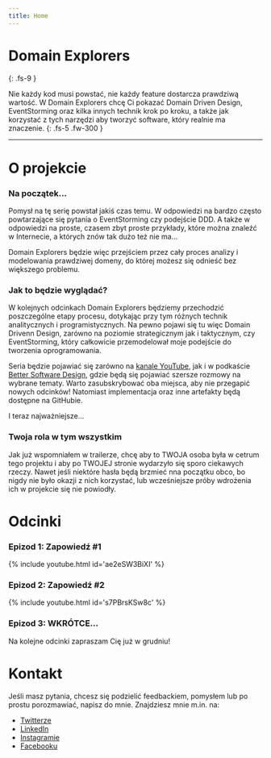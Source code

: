 ```yaml
---
title: Home
---
```


# Domain Explorers
{: .fs-9 }

Nie każdy kod musi powstać, nie każdy feature dostarcza prawdziwą wartość. W Domain Explorers chcę Ci pokazać Domain Driven Design, EventStorming oraz kilka innych technik krok po kroku, a także jak korzystać z tych narzędzi aby tworzyć software, który realnie ma znaczenie.
{: .fs-5 .fw-300 }

---

# O projekcie

### Na początek...

Pomysł na tę serię powstał jakiś czas temu. W odpowiedzi na bardzo często powtarzające się pytania o EventStorming czy podejście DDD. A także w odpowiedzi na proste, czasem zbyt proste przykłady, które można znaleźć w Internecie, a których znów tak dużo też nie ma... 

Domain Explorers będzie więc przejściem przez cały proces analizy i modelowania prawdziwej domeny, do której możesz się odnieść bez większego problemu. 

### Jak to będzie wyglądać?

W kolejnych odcinkach Domain Explorers będziemy przechodzić poszczególne etapy procesu, dotykając przy tym różnych technik analitycznych i programistycznych. Na pewno pojawi się tu więc Domain Drivenn Design, zarówno na poziomie strategicznym jak i taktycznym, czy EventStorming, który całkowicie przemodelował moje podejście do tworzenia oprogramowania. 

Seria będzie pojawiać się zarówno na [kanale YouTube](https://www.youtube.com/c/MariuszGil), jak i w podkaście [Better Software Design](https://bettersoftwaredesign.pl), gdzie będą się pojawiać szersze rozmowy na wybrane tematy. Warto zasubskrybować oba miejsca, aby nie przegapić nowych odcinków! Natomiast implementacja oraz inne artefakty będą dostępne na GitHubie.

I teraz najważniejsze...

### Twoja rola w tym wszystkim

Jak już wspomniałem w trailerze, chcę aby to TWOJA osoba była w cetrum tego projektu i aby po TWOJEJ stronie wydarzyło się sporo ciekawych rzeczy. Nawet jeśli niektóre hasła będą brzmieć nna początku obco, bo nigdy nie było okazji z nich korzystać, lub wcześniejsze próby wdrożenia ich w projekcie się nie powiodły.

# Odcinki

### Epizod 1: Zapowiedź #1

{% include youtube.html id='ae2eSW3BiXI' %}

### Epizod 2: Zapowiedź #2

{% include youtube.html id='s7PBrsKSw8c' %}

### Epizod 3: WKRÓTCE...

Na kolejne odcinki zapraszam Cię już w grudniu!

# Kontakt

Jeśli masz pytania, chcesz się podzielić feedbackiem, pomysłem lub po prostu porozmawiać, napisz do mnie. Znajdziesz mnie m.in. na:

- [Twitterze](https://twitter.com/mariuszgil)
- [LinkedIn](https://www.linkedin.com/in/mariuszgil/)
- [Instagramie](https://www.instagram.com/mariuszgil_dev/)
- [Facebooku](https://www.facebook.com/mariusz.gil)

